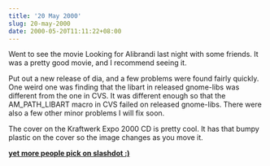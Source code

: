 ```yaml
---
title: '20 May 2000'
slug: 20-may-2000
date: 2000-05-20T11:11:22+08:00
---
```


Went to see the movie Looking for Alibrandi last night
with some friends. It was a pretty good movie, and I
recommend seeing it.

Put out a new release of dia, and a few problems were
found fairly quickly. One weird one was finding that the
libart in released gnome-libs was different from the one in
CVS. It was different enough so that the AM\_PATH\_LIBART
macro in CVS failed on released gnome-libs. There were also
a few other minor problems I will fix soon.

The cover on the Kraftwerk Expo 2000 CD is pretty cool.
It has that bumpy plastic on the cover so the image changes
as you move it.

[**yet
more people
pick on slashdot
:)**](http://slashdot.org/comments.pl?sid=00/05/19/190219&cid=333)
